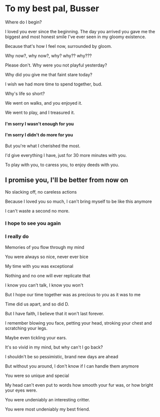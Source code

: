 # To my best pal, Busser
Where do I begin?

I loved you ever since the beginning. The day you arrived you gave me the biggest and most honest smile I've ever seen in my gloomy existence.

Because that's how I feel now, surrounded by gloom.

Why now?, why now?, why? why?? why???

Please don't. Why were you not playful yesterday?

Why did you give me that faint stare today?

I wish we had more time to spend together, bud.

Why's life so short?

We went on walks, and you enjoyed it.

We went to play, and I treasured it.

#### I'm sorry I wasn't enough for you
#### I'm sorry I didn't do more for you

But you're what I cherished the most.

I'd give everything I have, just for 30 more minutes with you.

To play with you, to caress you, to enjoy deeds with you.

## I promise you, I'll be better from now on

No slacking off, no careless actions

Because I loved you so much, I can't bring myself to be like this anymore

I can't waste a second no more.

### I hope to see you again

### I really do

Memories of you flow through my mind

You were always so nice, never ever bice

My time with you was exceptional

Nothing and no one will ever replicate that

I know you can't talk, I know you won't

But I hope our time together was as precious to you as it was to me

Time did us apart, and so did D.

But I have faith, I believe that it won't last forever.

I remember blowing you face, petting your head, stroking your chest and scratching your legs.

Maybe even tickling your ears.

It's so vivid in my mind, but why can't I go back?

I shouldn't be so pessimistic, brand new days are ahead

But without you around, I don't know if I can handle them anymore

You were so unique and special

My head can't even put to words how smooth your fur was, or how bright your eyes were.

You were undeniably an interesting critter.

You were most undeniably my best friend.